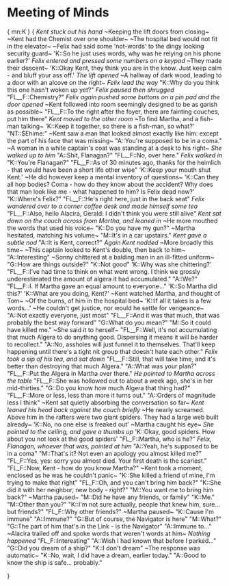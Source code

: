 # Meeting of Minds
{
mn:K
}
{
*Kent stuck out his hand*
~Keeping the lift doors from closing~
~Kent had the Chemist over one shoulder~
~The hospital bed would not fit in the elevator~
~Felix had said some 'not-words' to the dingy looking security guard~
'K::So he just uses words, why was he relying on his phone earlier?'
*Felix entered and pressed some numbers on a keypad*
~They made their descent~
'K::Okay Kent, they think you are in the know.
Just keep calm - and bluff your ass off.'
*The lift opened*
~A hallway of dark wood, leading to a door with an alcove on the right~
*Felix lead the way*
"K::Why do you think this one hasn't woken up yet?"
*Felix paused then shrugged*
"FL__F::Chemistry?"
*Felix again pushed some buttons on a pin pad and the door opened*
~Kent followed into room seemingly designed to be as garish as possible~
"FL__F::To the right after the foyer, there are fainting couches, put him there"
*Kent moved to the other room*
~To find Martha, and a fish-man talking~
'K::Keep it together, so there is a fish-man, so what?'
"NT::$Ehime:"
~Kent saw a man that looked almost exactly like him: except the part of his face that was missing~
"A::You're supposed to be in a coma."
~A woman in a white captain's coat was standing at a desk to his right~
*She walked up to him*
"A::Shit, Flanagan?"
"FL__F::No, over here."
*Felix walked in*
"K::You're Flanagan?"
"FL__F::As of 30 minutes ago, thanks for the heimlich - that would have been a short life other wise"
'K::Keep your mouth shut Kent.' 
~He did however keep a mental inventory of questions~
'K::Can they all hop bodies?
Coma - how do they know about the accident?
Why does that man look like me - what happened to him?
Is Felix dead now?'
"K::Where's Felix?"
"FL__F::He's right here, just in the back seat"
*Felix wandered over to a corner coffee desk and made himself some tea*
"FL__F::Also, hello Alacira, Gerald: I didn't think you were still alive"
*Kent sat down on the couch across from Martha, and leaned in*
~He more mouthed the words that used his voice~
"K::Do you have my gun?"
~Martha hesitated, matching his volume~
"M::It's in a car upstairs."
*Kent gave a subtle nod*
"A::It is Kent, correct?"
*Again Kent nodded*
~More broadly this time~
~This captain looked to Kent's double, then back to him~
"A::Interesting"
~Sonny chittered at a balding man in an ill-fitted uniform~
"G::How are things outside?"
"K::Not good"
'K::Why was she chittering?'
"FL__F::I've had time to think on what went wrong.
I think we grossly underestimated the amount of algera it had accumulated."
"A::We?"
"FL__F::I. If Martha gave an equal amount to everyone..."
'K::So Martha did this?'
'K::What are you doing, Kent?'
~Kent watched Martha, and thought of Tom~
~Of the burns, of him in the hospital bed~
'K::If all it takes is a few words...'
~He couldn't get justice, nor would he settle for vengeance~
"A::Not exactly everyone, just most"
"FL__F::And it was that much, that was probably the best way forward"
"G::What do you mean?"
"M::So it could have killed me."
~She said it to herself~
"FL__F::Well, it's not accumulating that much Algera to do anything good.
Dispersing it means it will be harder to recollect."
"A::No, assholes will just funnel it to themselves.
That'll keep happening until there's a tight nit group that doesn't hate each other."
*Felix took a sip of his tea, and sat down*
"FL__F::Still, that will take time, and it's better than destroying that much Algera."
"A::What was your plan?"
"FL__F::Put the Algera in Martha over there."
*He pointed to Martha across the table*
"FL__F::She was hollowed out to about a week ago, she's in her mid-thirties."
"G::Do you know how much Algera that thing had?"
"FL__F::More or less, less than more it turns out."
"A::Orders of magnitude less I think"
~Kent sat quietly absorbing the conversation so far~
*Kent leaned his head back against the couch briefly*
~He nearly screamed. 
Above him in the rafters were two giant spiders.
They had a large web built already~
'K::No, no one else is freaked out'
~Martha caught his eye~
*She pointed to the ceiling, and gave a thumbs up*
'K::Okay, good spiders. 
How about you not look at the good spiders'
"FL_F::Martha, who is he?"
*Felix, Flanagan, whoever that was, pointed at him*
"A::Yeah, he's supposed to be in a coma"
"M::That's it?
Not even an apology you almost killed me?"
"FL_F::Yes, yes: sorry you almost died.
Your first death is the scariest."
"FL_F::Now, Kent - how do you know Martha?"
~Kent took a moment, enclosed as he was he couldn't panic~
"K::She killed a friend of mine, I'm trying to make that right"
"FL_F::Oh, and you can't bring him back?"
"K::She did it with her neighbor, new body - right?"
"M::You want me to bring him back?"
~Martha paused~
"M::Did he have any friends, or family"
"K::Me."
"M::Other than you?"
"K::I'm not sure actually, people that knew him, sure... but friends?"
"FL_F::Why other friends?"
~Martha paused~
"K::Cause I'm immune"
"A::Immune?"
"G::But of course, the Navigator is here"
"M::What?"
"G::The part of him that's in the Link - is the Navigator"
"A::Immune to..."
~Alacira trailed off and spoke words that weren't words at him~
*Nothing happened*
"FL_F::Interesting"
"A::Wish I had known that before I parked..."
"G::Did you dream of a ship?"
"K::I don't dream"
~The response was automatic~
"K::No, wait, I did have a dream, earlier today."
"A::Good to know the ship is safe... probably."

}